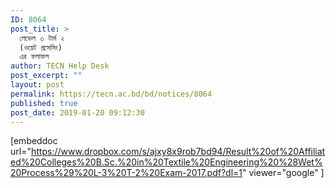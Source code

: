 ```yaml
---
ID: 8064
post_title: >
  লেভেল ৩ টার্ম ২
  (ওয়েট প্রসেসিং)
  এর ফলাফল
author: TECN Help Desk
post_excerpt: ""
layout: post
permalink: https://tecn.ac.bd/bd/notices/8064
published: true
post_date: 2019-01-20 09:12:30
---
```

[embeddoc url="https://www.dropbox.com/s/ajxy8x9rob7bd94/Result%20of%20Affiliated%20Colleges%20B.Sc.%20in%20Textile%20Engineering%20%28Wet%20Process%29%20L-3%20T-2%20Exam-2017.pdf?dl=1" viewer="google" ]